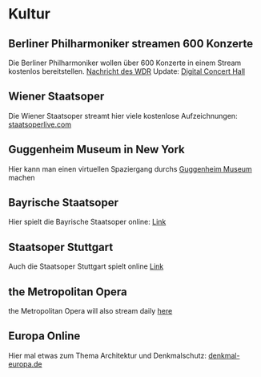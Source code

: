 # Kultur

## Berliner Philharmoniker streamen 600 Konzerte
Die Berliner Philharmoniker wollen über 600 Konzerte in einem Stream kostenlos bereitstellen. [Nachricht des WDR](https://www1.wdr.de/kultur/kulturnachrichten/berliner-philharmoniker-coronavirus-100.html)
Update: [Digital Concert Hall](https://www.digitalconcerthall.com/concert/52528/?a=twitter&c=true)

## Wiener Staatsoper
Die Wiener Staatsoper streamt hier viele kostenlose Aufzeichnungen:
[staatsoperlive.com](https://www.staatsoperlive.com/)

## Guggenheim Museum in New York
Hier kann man einen virtuellen Spaziergang durchs [Guggenheim Museum](https://artsandculture.google.com/streetview/solomon-r-guggenheim-museum-interior-streetview/jAHfbv3JGM2KaQ?hl=en&sv_lng=-73.95902634325634&sv_lat=40.78285751667664&sv_h=30.75703204567916&sv_p=0.06928383072430222&sv_pid=MfnUmHRyOSzMtY3vtYU05g&sv_z=0.9645743015259166) machen

## Bayrische Staatsoper
Hier spielt die Bayrische Staatsoper online: [Link](https://www.staatsoper.de/stream.html)

## Staatsoper Stuttgart
Auch die Staatsoper Stuttgart spielt online [Link](https://www.staatsoper-stuttgart.de/spielplan/oper-trotz-corona)

## the Metropolitan Opera
the Metropolitan Opera will also stream daily [here](https://www.metopera.org/about/press-releases/met-to-launch-nightly-met-opera-streams-a-free-series-of-encore-live-in-hd-presentations-streamed-on-the-company-website-during-the-coronavirus-closure/)

## Europa Online
Hier mal etwas zum Thema Architektur und Denkmalschutz: [denkmal-europa.de](https://www.denkmal-europa.de/denkmaleuropa_uebersicht/)


